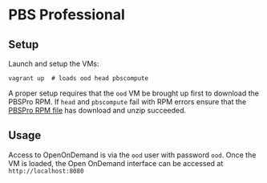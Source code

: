 # PBS Professional

## Setup

Launch and setup the VMs:

    vagrant up  # loads ood head pbscompute

A proper setup requires that the `ood` VM be brought up first to download the PBSPro RPM. If `head` and `pbscompute` fail with RPM errors ensure that the [PBSPro RPM file](https://github.com/PBSPro/pbspro/releases/download/v19.1.1/pbspro_19.1.1.centos7.zip) has download and unzip succeeded.

## Usage

Access to OpenOnDemand is via the `ood` user with password `ood`. Once the VM is loaded, the Open OnDemand interface can be accessed at `http://localhost:8080`
